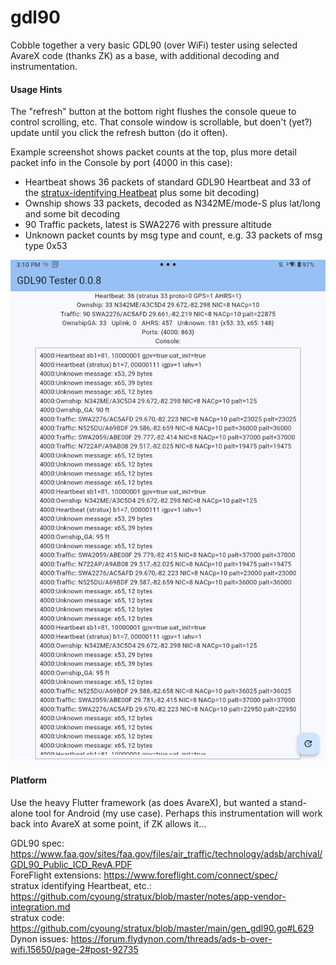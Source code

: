# gdl90
Cobble together a very basic GDL90 (over WiFi) tester using selected AvareX code (thanks ZK) as a base, with additional decoding and instrumentation.

#### Usage Hints
The "refresh" button at the bottom right flushes the console queue to control scrolling, etc.
That console window is scrollable, but doen't (yet?) update until you click the refresh button (do it often).

Example screenshot shows packet counts at the top, plus more detail packet info in the Console by port (4000 in this case):  
* Heartbeat shows 36 packets of standard GDL90 Heartbeat and 33 of the [stratux-identifying Heatbeat](https://github.com/cyoung/stratux/blob/master/notes/app-vendor-integration.md) plus some bit decoding)  
* Ownship shows 33 packets, decoded as N342ME/mode-S plus lat/long and some bit decoding
* 90 Traffic packets, latest is SWA2276 with pressure altitude
* Unknown packet counts by msg type and count, e.g. 33 packets of msg type 0x53
   
<img width="600" src="gdl90-tester-0.0.8.jpg">

#### Platform
Use the heavy Flutter framework (as does AvareX), but wanted a stand-alone tool for Android (my use case). 
Perhaps this instrumentation will work back into AvareX at some point, if ZK allows it...

GDL90 spec: https://www.faa.gov/sites/faa.gov/files/air_traffic/technology/adsb/archival/GDL90_Public_ICD_RevA.PDF  
ForeFlight extensions: https://www.foreflight.com/connect/spec/  
stratux identifying Heartbeat, etc.: https://github.com/cyoung/stratux/blob/master/notes/app-vendor-integration.md  
stratux code: https://github.com/cyoung/stratux/blob/master/main/gen_gdl90.go#L629  
Dynon issues: https://forum.flydynon.com/threads/ads-b-over-wifi.15650/page-2#post-92735  
